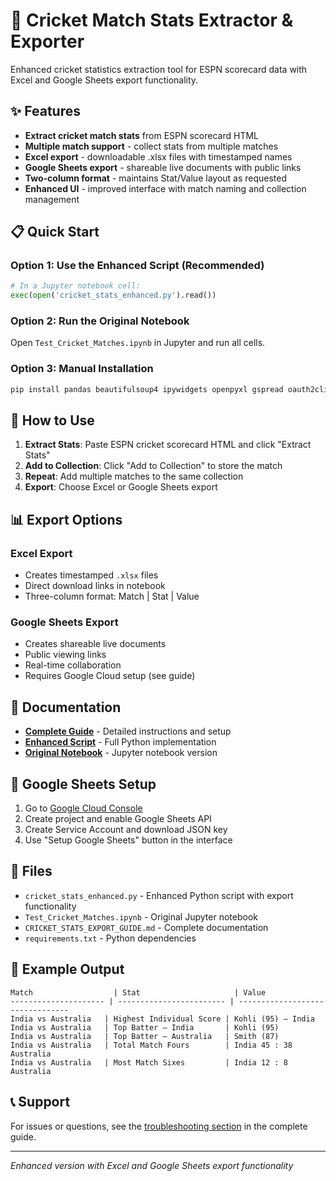 # 🏏 Cricket Match Stats Extractor & Exporter

Enhanced cricket statistics extraction tool for ESPN scorecard data with Excel and Google Sheets export functionality.

## ✨ Features

- **Extract cricket match stats** from ESPN scorecard HTML
- **Multiple match support** - collect stats from multiple matches
- **Excel export** - downloadable .xlsx files with timestamped names
- **Google Sheets export** - shareable live documents with public links
- **Two-column format** - maintains Stat/Value layout as requested
- **Enhanced UI** - improved interface with match naming and collection management

## 📋 Quick Start

### Option 1: Use the Enhanced Script (Recommended)
```python
# In a Jupyter notebook cell:
exec(open('cricket_stats_enhanced.py').read())
```

### Option 2: Run the Original Notebook
Open `Test_Cricket_Matches.ipynb` in Jupyter and run all cells.

### Option 3: Manual Installation
```bash
pip install pandas beautifulsoup4 ipywidgets openpyxl gspread oauth2client google-auth google-auth-oauthlib google-auth-httplib2
```

## 🎯 How to Use

1. **Extract Stats**: Paste ESPN cricket scorecard HTML and click "Extract Stats"
2. **Add to Collection**: Click "Add to Collection" to store the match
3. **Repeat**: Add multiple matches to the same collection
4. **Export**: Choose Excel or Google Sheets export

## 📊 Export Options

### Excel Export
- Creates timestamped `.xlsx` files
- Direct download links in notebook
- Three-column format: Match | Stat | Value

### Google Sheets Export
- Creates shareable live documents
- Public viewing links
- Real-time collaboration
- Requires Google Cloud setup (see guide)

## 📖 Documentation

- **[Complete Guide](CRICKET_STATS_EXPORT_GUIDE.md)** - Detailed instructions and setup
- **[Enhanced Script](cricket_stats_enhanced.py)** - Full Python implementation
- **[Original Notebook](Test_Cricket_Matches.ipynb)** - Jupyter notebook version

## 🔧 Google Sheets Setup

1. Go to [Google Cloud Console](https://console.cloud.google.com/)
2. Create project and enable Google Sheets API
3. Create Service Account and download JSON key
4. Use "Setup Google Sheets" button in the interface

## 📁 Files

- `cricket_stats_enhanced.py` - Enhanced Python script with export functionality
- `Test_Cricket_Matches.ipynb` - Original Jupyter notebook
- `CRICKET_STATS_EXPORT_GUIDE.md` - Complete documentation
- `requirements.txt` - Python dependencies

## 🚀 Example Output

```
Match                  | Stat                     | Value
--------------------- | ------------------------ | --------------------------------
India vs Australia   | Highest Individual Score | Kohli (95) – India
India vs Australia   | Top Batter – India       | Kohli (95)
India vs Australia   | Top Batter – Australia   | Smith (87)
India vs Australia   | Total Match Fours        | India 45 : 38 Australia
India vs Australia   | Most Match Sixes         | India 12 : 8 Australia
```

## 📞 Support

For issues or questions, see the [troubleshooting section](CRICKET_STATS_EXPORT_GUIDE.md#troubleshooting) in the complete guide.

---

*Enhanced version with Excel and Google Sheets export functionality*
